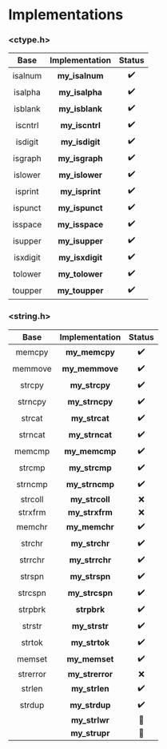 # Implementations

### <ctype.h>
| Base     | Implementation  | Status              |
|:--------:|:---------------:|:-------------------:|
| isalnum  | **my_isalnum**  | :heavy_check_mark:  |
| isalpha  | **my_isalpha**  | :heavy_check_mark:  |
| isblank  | **my_isblank**  | :heavy_check_mark:  |
| iscntrl  | **my_iscntrl**  | :heavy_check_mark:  |
| isdigit  | **my_isdigit**  | :heavy_check_mark:  |
| isgraph  | **my_isgraph**  | :heavy_check_mark:  |
| islower  | **my_islower**  | :heavy_check_mark:  |
| isprint  | **my_isprint**  | :heavy_check_mark:  |
| ispunct  | **my_ispunct**  | :heavy_check_mark:  |
| isspace  | **my_isspace**  | :heavy_check_mark:  |
| isupper  | **my_isupper**  | :heavy_check_mark:  |
| isxdigit | **my_isxdigit** | :heavy_check_mark:  |
| tolower  | **my_tolower**  | :heavy_check_mark:  |
| toupper  | **my_toupper**  | :heavy_check_mark:  |


### <string.h>

| Base     | Implementation  | Status              |
|:--------:|:---------------:|:-------------------:|
| memcpy   | **my_memcpy**   | :heavy_check_mark:  |
| memmove  | **my_memmove**  | :heavy_check_mark:  |
| strcpy   | **my_strcpy**   | :heavy_check_mark:  |
| strncpy  | **my_strncpy**  | :heavy_check_mark:  |
| strcat   | **my_strcat**   | :heavy_check_mark:  |
| strncat  | **my_strncat**  | :heavy_check_mark:  |
| memcmp   | **my_memcmp**   | :heavy_check_mark:  |
| strcmp   | **my_strcmp**   | :heavy_check_mark:  |
| strncmp  | **my_strncmp**  | :heavy_check_mark:  |
| strcoll  | **my_strcoll**  | :x:                 |
| strxfrm  | **my_strxfrm**  | :x:                 |
| memchr   | **my_memchr**   | :heavy_check_mark:  |
| strchr   | **my_strchr**   | :heavy_check_mark:  |
| strrchr  | **my_strrchr**  | :heavy_check_mark:  |
| strspn   | **my_strspn**   | :heavy_check_mark:  |
| strcspn  | **my_strcspn**  | :heavy_check_mark:  |
| strpbrk  | **strpbrk**     | :heavy_check_mark:  |
| strstr   | **my_strstr**   | :heavy_check_mark:  |
| strtok   | **my_strtok**   | :heavy_check_mark:  |
| memset   | **my_memset**   | :heavy_check_mark:  |
| strerror | **my_strerror** | :x:                 |
| strlen   | **my_strlen**   | :heavy_check_mark:  |
| strdup   | **my_strdup**   | :heavy_check_mark:  |
|          | **my_strlwr**   | :large_blue_circle: |
|          | **my_strupr**   | :large_blue_circle: |
